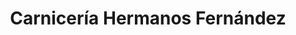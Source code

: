 ---
title: "Carnicería Hermanos Fernández"
url: /murcia/carniceria-hermanos-fernandez/
shop: carnicero
---